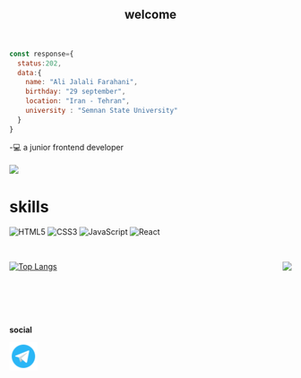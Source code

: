 <h2 align="center">welcome</h2>


<br/>

```javascript
const response={
  status:202,
  data:{
    name: "Ali Jalali Farahani",
    birthday: "29 september",
    location: "Iran - Tehran",
    university : "Semnan State University"
  }
}
```

-💻 a junior frontend developer
<br/>
<br/>
<a href="https://ali-jalali-farahani.github.io/CV/">
    <img src="https://img.shields.io/badge/Website-www.Sabzlearn.ir-blue?style=flat&logo=google-chrome" />
</a>

# skills
![HTML5](https://img.shields.io/badge/html5-%23E34F26.svg?style=for-the-badge&logo=html5&logoColor=white) 
![CSS3](https://img.shields.io/badge/css3-%231572B6.svg?style=for-the-badge&logo=css3&logoColor=white) 
![JavaScript](https://img.shields.io/badge/javascript-%23323330.svg?style=for-the-badge&logo=javascript&logoColor=%23F7DF1E) 
![React](https://img.shields.io/badge/react-%2320232a.svg?style=for-the-badge&logo=react&logoColor=%2361DAFB)

<br/>

<p>
  <img src="https://github-readme-stats.vercel.app/api?username=Ali-Jalali-Farahani&show_icons=true" align="right"/>
  
  [![Top Langs](https://github-readme-stats.vercel.app/api/top-langs/?username=Ali-Jalali-Farahani)](https://github.com/anuraghazra/github-readme-stats)
</p>


<br/>
<br/>
<br/>
<br/>

**social**

<a href="https://t.me/Ali_JF80"><img width="50px" height="50px"  align="left" src="https://github.com/Ali-Jalali-Farahani/Ali-Jalali-Farahani/blob/main/icons8-telegram-logo-48.png" alt="Telegram" /></a>

